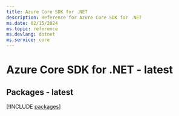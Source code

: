 ```yaml
---
title: Azure Core SDK for .NET
description: Reference for Azure Core SDK for .NET
ms.date: 02/15/2024
ms.topic: reference
ms.devlang: dotnet
ms.service: core
---
```

# Azure Core SDK for .NET - latest
## Packages - latest
[!INCLUDE [packages](core-index.md)]